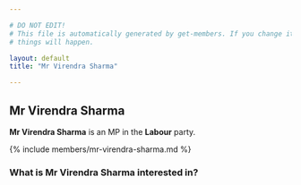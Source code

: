 ```yaml
---

# DO NOT EDIT!
# This file is automatically generated by get-members. If you change it, bad
# things will happen.

layout: default
title: "Mr Virendra Sharma"

---
```


## Mr Virendra Sharma

**Mr Virendra Sharma** is an MP in the **Labour** party.

{% include members/mr-virendra-sharma.md %}

### What is Mr Virendra Sharma interested in?


